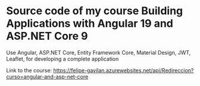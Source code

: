 # Source code of my course Building Applications with Angular 19 and ASP.NET Core 9

Use Angular, ASP.NET Core, Entity Framework Core, Material Design, JWT, Leaflet, for developing a complete application

Link to the course: https://felipe-gavilan.azurewebsites.net/api/Redireccion?curso=angular-and-asp-net-core
